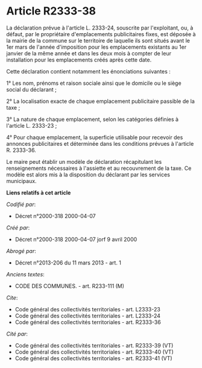 # Article R2333-38

La déclaration prévue à l'article L. 2333-24, souscrite par l'exploitant, ou, à défaut, par le propriétaire d'emplacements
publicitaires fixes, est déposée à la mairie de la commune sur le territoire de laquelle ils sont situés avant le 1er mars de
l'année d'imposition pour les emplacements existants au 1er janvier de la même année et dans les deux mois à compter de leur
installation pour les emplacements créés après cette date.

Cette déclaration contient notamment les énonciations suivantes :

1° Les nom, prénoms et raison sociale ainsi que le domicile ou le siège social du déclarant ;

2° La localisation exacte de chaque emplacement publicitaire passible de la taxe ;

3° La nature de chaque emplacement, selon les catégories définies à l'article L. 2333-23 ;

4° Pour chaque emplacement, la superficie utilisable pour recevoir des annonces publicitaires et déterminée dans les
conditions prévues à l'article R. 2333-36.

Le maire peut établir un modèle de déclaration récapitulant les renseignements nécessaires à l'assiette et au recouvrement de
la taxe. Ce modèle est alors mis à la disposition du déclarant par les services municipaux.

**Liens relatifs à cet article**

_Codifié par_:

  - Décret n°2000-318 2000-04-07

_Créé par_:

  - Décret n°2000-318 2000-04-07 jorf 9 avril 2000

_Abrogé par_:

  - Décret n°2013-206 du 11 mars 2013 - art. 1

_Anciens textes_:

  - CODE DES COMMUNES. - art. R233-111 (M)

_Cite_:

  - Code général des collectivités territoriales - art. L2333-23
  - Code général des collectivités territoriales - art. L2333-24
  - Code général des collectivités territoriales - art. R2333-36

_Cité par_:

  - Code général des collectivités territoriales - art. R2333-39 (VT)
  - Code général des collectivités territoriales - art. R2333-40 (VT)
  - Code général des collectivités territoriales - art. R2333-41 (VT)
